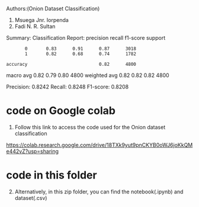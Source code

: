 
Authors:(Onion Dataset Classification)
1. Msuega Jnr. Iorpenda
2. Fadi N. R. Sultan


Summary:
Classification Report:
               precision    recall  f1-score   support

           0       0.83      0.91      0.87      3018
           1       0.82      0.68      0.74      1782

    accuracy                           0.82      4800
   macro avg       0.82      0.79      0.80      4800
weighted avg       0.82      0.82      0.82      4800

Precision: 0.8242
Recall: 0.8248
F1-score: 0.8208



# code on Google colab
1. Follow this link to access the code used for the Onion dataset classification

https://colab.research.google.com/drive/18TXk9yut9pnCKYB0oWJ6joKkQMe442vZ?usp=sharing

# code in this folder
2. Alternatively, in this zip folder, you can find the notebook(.ipynb) and dataset(.csv) 



